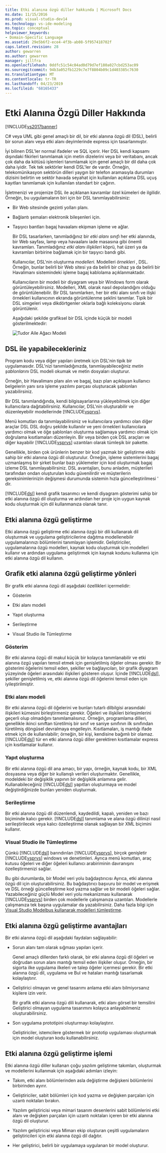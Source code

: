 ```yaml
---
title: Etki alanına özgü diller hakkında | Microsoft Docs
ms.date: 11/15/2016
ms.prod: visual-studio-dev14
ms.technology: vs-ide-modeling
ms.topic: conceptual
helpviewer_keywords:
- Domain-Specific Language
ms.assetid: 29e5b6f2-ece4-4f3b-ab08-5f957418702f
caps.latest.revision: 28
author: gewarren
ms.author: gewarren
manager: jillfra
ms.openlocfilehash: 0ddfc51c54c04ad0d79d7ef180a027cbd253ac09
ms.sourcegitcommit: 94b3a052fb1229c7e7f8804b09c1d403385c7630
ms.translationtype: MT
ms.contentlocale: tr-TR
ms.lasthandoff: 04/23/2019
ms.locfileid: "68165433"
---
```

# <a name="about-domain-specific-languages"></a>Etki Alanına Özgü Diller Hakkında
[!INCLUDE[vs2017banner](../includes/vs2017banner.md)]

C# veya UML gibi genel amaçlı bir dil, bir etki alanına özgü dil (DSL), belirli bir sorun alanı veya etki alanı deyimlerinde express için tasarlanmıştır.  
  
 İyi bilinen DSL'ler normal ifadeler ve SQL içerir. Her DSL kendi kapsamı dışındaki fikirleri tanımlamak için metin dizelerini veya bir veritabanı, ancak çok daha da kötüsü işlemleri tanımlamak için genel amaçlı bir dil daha çok daha iyidir. Tek tek sektörler kendi DSL'ler de vardır. Örneğin, telekomünikasyon sektörün dilleri yaygın bir telefon aramasıyla durumları dizisini belirtin ve sektör havada seyahat için kullanılan açıklama DSL uçuş kayıtları tanımlamak için kullanılan standart bir çağırın.  
  
 İşletmenizi ve projenize DSL ile açıklanan kavramlar özel kümeleri de ilgilidir. Örneğin, bu uygulamaların biri için bir DSL tanımlayabilirsiniz:  
  
- Bir Web sitesinde gezinti yolları planı.  
  
- Bağlantı şemaları elektronik bileşenleri için.  
  
- Taşıyıcı bantları bagaj havaalanı ekipman işleme ve ağlar.  
  
  Bir DSL tasarlarken, tanımladığınız bir *etki alanı sınıfı* her etki alanında, bir Web sayfası, lamp veya havaalanı iade masasına gibi önemli kavramları. Tanımladığınız *etki alanı ilişkileri* köprü, hat üzeri ya da kavramları birbirine bağlamak için bir taşıyıcı bandı gibi.  
  
  Kullanıcılar, DSL'nin oluşturma *modelleri.* Modelleri *örnekleri* , DSL. Örneğin, bunlar belirli bir Web sitesi ya da belirli bir cihaz ya da belirli bir Havalimanı sistemindeki işleme bagaj kablolama açıklanmaktadır.  
  
  Kullanıcıların bir modeli bir diyagram veya bir Windows form olarak görüntüleyebilirsiniz. Modelleri, XML olarak nasıl depolandığını olduğu de görüntülenebilir. Bir DSL tanımlarken, her bir etki alanı sınıfı ve ilişki örnekleri kullanıcının ekranda görüntülenme şeklini tanımlar. Tipik bir DSL simgeleri veya dikdörtgenler oklarla bağlı koleksiyonu olarak görüntülenir.  
  
  Aşağıdaki şekilde grafiksel bir DSL içinde küçük bir modeli gösterilmektedir:  
  
  ![Tudor Aile Ağacı Modeli](../modeling/media/tudor-familytreemodel.png "Tudor_FamilyTreeModel")  
  
## <a name="what-you-can-do-with-dsls"></a>DSL ile yapabilecekleriniz  
 Program kodu veya diğer yapıları üretmek için DSL'nin tipik bir uygulamasıdır. DSL'nizi tanımladığınızda, tanımlayabileceğiniz *metin şablonlarını* DSL modeli okumak ve metin dosyaları oluşturur.  
  
 Örneğin, bir Havalimanı planı alın ve bagaj, bazı plan açıklayan kullanıcı belgelerin yanı sıra işleme yazılımı parçası oluşturacak şablonları yazabilirsiniz.  
  
 Bir DSL tanımlandığında, kendi bilgisayarlarına yükleyebilmek için diğer kullanıcılara dağıtabilirsiniz. Kullanıcılar, DSL'nin oluşturabilir ve düzenleyebilir modellerinde [!INCLUDE[vsprvs](../includes/vsprvs-md.md)].  
  
 Menü komutları da tanımlayabilirsiniz ve kullanıcılara yardımcı olan diğer araçlar DSL DSL doğru şekilde kullanılır ve yeni örnekleri kullanıcılara yardımcı olmak ve öğe şablonları oluşturma sağlamaya yardımcı olmak için doğrulama kısıtlamaları düzenleyin. Bir veya birden çok DSL araçları ve diğer kayabilir [!INCLUDE[vsprvs](../includes/vsprvs-md.md)] uzantıları olarak tümleşik bir pakette.  
  
 Genellikle, birden çok ürünlerin benzer bir kod yazmak bir geliştirme ekibi sahip bir etki alanına özgü dil oluşturulur. Örneğin, işleme sistemlerini bagaj uzmanlaşmış bir şirket bunlar bazı yüklemeler için kod oluşturmak bagaj izleme DSL tanımlayabilirsiniz. DSL avantajları, bunu anladım, müşterileri tarafından ondan oluşturulan kodu güvenilirdir ve müşterilerin gereksinimlerinizin değişmesi durumunda sistemin hızla güncelleştirilmesi ' dir.  
  
 [!INCLUDE[dsl](../includes/dsl-md.md)] kendi grafik tasarımcı ve kendi diyagram gösterimi sahip bir etki alanına özgü dil oluşturma ve ardından her proje için uygun kaynak kodu oluşturmak için dil kullanmanıza olanak tanır.  
  
## <a name="domain-specific-development"></a>Etki alanına özgü geliştirme  
 Etki alanına özgü geliştirme etki alanına özgü bir dili kullanarak dil oluşturmak ve uygulama geliştiricilerine dağıtma modellenebilir uygulamalarınızı bölümlerini tanımlayan işlemidir. Geliştiriciler, uygulamalarına özgü modelleri, kaynak kodu oluşturmak için modelleri kullanır ve ardından uygulama geliştirmek için kaynak kodunu kullanma için etki alanına özgü dil kullanın.  
  
## <a name="aspects-of-graphical-domain-specific-development"></a>Grafik etki alanına özgü geliştirme yönleri  
 Bir grafik etki alanına özgü dil aşağıdaki özellikleri içermelidir:  
  
- Gösterim  
  
- Etki alanı modeli  
  
- Yapıt oluşturma  
  
- Serileştirme  
  
- Visual Studio ile Tümleştirme  
  
### <a name="notation"></a>Gösterim  
 Bir etki alanına özgü dil makul küçük bir kolayca tanımlanabilir ve etki alanına özgü yapıları temsil etmek için genişletilmiş öğeler olması gerekir. Bir gösterimi öğelerini temsil eden, şekiller ve bağlayıcıları, bir grafik diyagram yüzeyinde öğeleri arasındaki ilişkileri gösteren oluşur. İçinde [!INCLUDE[dsl](../includes/dsl-md.md)], şekiller genişletilmiş ve, etki alanına özgü dil öğelerini temsil eden için iyileştirilmiştir.  
  
### <a name="domain-model"></a>Etki alanı modeli  
 Bir etki alanına özgü dil öğelerini ve bunları tutarlı dilbilgisi arasındaki ilişkileri kümesini birleştirmeniz gerekir. Öğeleri ve ilişkileri birleşimlerini geçerli olup olmadığını tanımlamalısınız. Örneğin, programlama dilleri, genellikle ikinci sınıftan türetilmiş bir sınıf ve saniye sınıfının ilk sınıfından türetilmiş döngüsel devralmaya engelleyin. Kısıtlamaları, iş mantığı ifade etmek için de kullanılabilir; örneğin, bir kişi, kendisine bağımlı bir olamaz. [!INCLUDE[dsl](../includes/dsl-md.md)] tür en etki alanına özgü diller gerektiren kısıtlamalar express için kısıtlamalar kullanır.  
  
### <a name="artifact-generation"></a>Yapıt oluşturma  
 Bir etki alanına özgü dil ana amacı, bir yapı, örneğin, kaynak kodu, bir XML dosyasına veya diğer bir kullanışlı verileri oluşturmaktır. Genellikle, modeldeki bir değişiklik yapının bir değişiklik anlamına gelir. Kullanabileceğiniz [!INCLUDE[dsl](../includes/dsl-md.md)] yapıtları oluşturmaya ve model değiştirdiğinizde bunları yeniden oluşturmak.  
  
### <a name="serialization"></a>Serileştirme  
 Bir etki alanına özgü dil düzenlendi, kaydedildi, kapalı, yeniden ve bazı biçiminde kalıcı gerekir. [!INCLUDE[dsl](../includes/dsl-md.md)] tanımlama ve alana özgü dilinizi nasıl serileştirilecek veya kalıcı özelleştirme olanak sağlayan bir XML biçimini kullanır.  
  
### <a name="integration-with-visual-studio"></a>Visual Studio ile Tümleştirme  
 Çünkü [!INCLUDE[dsl](../includes/dsl-md.md)] barındırılan [!INCLUDE[vsprvs](../includes/vsprvs-md.md)], birçok genişletir [!INCLUDE[vsprvs](../includes/vsprvs-md.md)] windows ve denetimleri. Ayrıca menü komutları, araç kutusu öğeleri ve diğer öğeleri kullanıcı arabiriminin davranışını özelleştirmenizi sağlar.  
  
 Bu gibi durumlarda, bir Model veri yolu bağdaştırıcısı Ayrıca, etki alanına özgü dil için oluşturabilirsiniz. Bu bağdaştırıcı başvuru bir model ve erişmek ve DSL örneği güncelleştirme kod yazma sağlar ve bir modeli öğeleri sağlar. Yazabileceğiniz güçlü Model veri yolu mekanizması kullanarak [!INCLUDE[vsprvs](../includes/vsprvs-md.md)] birden çok modellerle çalışmanıza uzantıları. Modellerle çalışmanıza tek başına uygulamalar da yazabilirsiniz. Daha fazla bilgi için [Visual Studio Modelbus kullanarak modelleri tümleştirme](../modeling/integrating-models-by-using-visual-studio-modelbus.md).  
  
## <a name="benefits-of-domain-specific-development"></a>Etki alanına özgü geliştirme avantajları  
 Bir etki alanına özgü dil aşağıdaki faydaları sağlayabilir:  
  
- Sorun alanı tam olarak sığması yapıları içerir.  
  
     Genel amaçlı dillerden farklı olarak, bir etki alanına özgü dil öğeleri ve doğrudan sorun alanı mantığı temsil eden ilişkiler oluşur. Örneğin, bir sigorta ilke uygulama ilkeleri ve talep öğeler içermesi gerekir. Bir etki alanına özgü dil, uygulama ve Bul ve hataları mantığı tasarlamak kolaylaştırır.  
  
- Geliştirici olmayan ve genel tasarımı anlama etki alanı bilmiyorsanız kişilere izin verir.  
  
     Bir grafik etki alanına özgü dili kullanarak, etki alanı görsel bir temsilini Geliştirici olmayan uygulama tasarımını kolayca anlayabilmeniz oluşturabilirsiniz.  
  
- Son uygulama prototipini oluşturmayı kolaylaştırır.  
  
     Geliştiriciler, istemcilere göstermek bir prototip uygulaması oluşturmak için model oluşturan kodu kullanabilirsiniz.  
  
## <a name="the-process-of-domain-specific-development"></a>Etki alanına özgü geliştirme işlemi  
 Etki alanına özgü diller kullanan çoğu yazılım geliştirme takımları, oluşturmak ve modellerini kullanmak için aşağıdaki adımları izleyin:  
  
- Takım, etki alanı bölümlerinden asla değiştirme değişkeni bölümlerini birbirinden ayırır.  
  
- Geliştiriciler, sabit bölümleri için kod yazma ve değişken parçaları için uzantı noktaları bırakın.  
  
- Yazılım geliştiricisi veya mimari tasarım desenlerini sabit bölümlerini etki alanı ve değişken parçaları için uzantı noktaları içeren bir etki alanına özgü dil oluşturur.  
  
- Yazılım geliştiricisi veya Mimarı ekip oluşturan çeşitli uygulamaların geliştiricileri için etki alanına özgü dil dağıtır.  
  
- Her geliştirici, belirli bir uygulamaya uygulanan bir model oluşturur.
